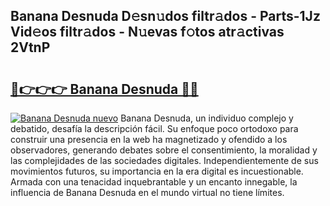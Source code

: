 ## Banana Desnuda D𝚎sn𝚞dos filtr𝚊dos - Parts-1Jz Vid𝚎os filtr𝚊dos - N𝚞evas f𝚘tos atr𝚊ctivas 2VtnP

# <h2><a href="http://mb8isad.tromn.icu/?c=Banana+Desnuda">🔗👉👉👉 Banana Desnuda 🔗🔗</a></h2>

[![Banana Desnuda nuevo](https://i.imgur.com/pEAQMta.gif)](http://mb8isad.tromn.icu/?c=Banana+Desnuda)
Banana Desnuda, un individuo complejo y debatido, desafía la descripción fácil. Su enfoque poco ortodoxo para construir una presencia en la web ha magnetizado y ofendido a los observadores, generando debates sobre el consentimiento, la moralidad y las complejidades de las sociedades digitales. Independientemente de sus movimientos futuros, su importancia en la era digital es incuestionable. Armada con una tenacidad inquebrantable y un encanto innegable, la influencia de Banana Desnuda en el mundo virtual no tiene límites.
